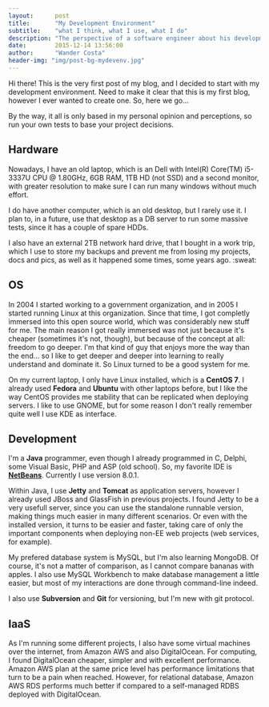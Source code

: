 ```yaml
---
layout:      post
title:       "My Development Environment"
subtitle:    "what I think, what I use, what I do"
description: "The perspective of a software engineer about his development environment."
date:        2015-12-14 13:56:00
author:      "Wander Costa"
header-img: "img/post-bg-mydevenv.jpg"
---
```


<p>Hi there! This is the very first post of my blog, and I decided to start with my development environment. Need to make it clear that this is my first blog, however I ever wanted to create one. So, here we go...</p>

<p>By the way, it all is only based in my personal opinion and perceptions, so run your own tests to base your project decisions.</p>

<h2 class="section-heading">Hardware</h2>

<p>Nowadays, I have an old laptop, which is an Dell with Intel(R) Core(TM) i5-3337U CPU @ 1.80GHz, 6GB RAM, 1TB HD (not SSD) and a second monitor, with greater resolution to make sure I can run many windows without much effort.</p>

<p>I do have another computer, which is an old desktop, but I rarely use it. I plan to, in a future, use that desktop as a DB server to run some massive tests, since it has a couple of spare HDDs.</p>

<p>I also have an external 2TB network hard drive, that I bought in a work trip, which I use to store my backups and prevent me from losing my projects, docs and pics, as well as it happened some times, some years ago. :sweat:</p>


<h2 class="section-heading">OS</h2>

<p>In 2004 I started working to a government organization, and in 2005 I started running Linux at this organization. Since that time, I got completly immersed into this open source world, which was considerably new stuff for me. The main reason I got really immersed was not just because it's cheaper (sometimes it's not, though), but because of the concept at all: freedom to go deeper. I'm that kind of guy that enjoys more the way than the end... so I like to get deeper and deeper into learning to really understand and dominate it. So Linux turned to be a good system for me.</p>

<p>On my current laptop, I only have Linux installed, which is a <b>CentOS 7</b>. I already used <b>Fedora</b> and <b>Ubuntu</b> with other laptops before, but I like the way CentOS provides me stability that can be replicated when deploying servers. I like to use GNOME, but for some reason I don't really remember quite well I use KDE as interface.</p>


<h2 class="section-heading">Development</h2>

<p>I'm a <b>Java</b> programmer, even though I already programmed in C, Delphi, some Visual Basic, PHP and ASP (old school). So, my favorite IDE is <a href="https://netbeans.org/"><b>NetBeans</b></a>. Currently I use version 8.0.1.</p>

<p>Within Java, I use <b>Jetty</b> and <b>Tomcat</b> as application servers, however I already used JBoss and GlassFish in previous projects. I found Jetty to be a very usefull server, since you can use the standalone runnable version, making things much easier in many different scenarios. Or even with the installed version, it turns to be easier and faster, taking care of only the important components when deploying non-EE web projects (web services, for example).</p>

<p>My prefered database system is MySQL, but I'm also learning MongoDB. Of course, it's not a matter of comparison, as I cannot compare bananas with apples. I also use MySQL Workbench to make database management a little easier, but most of my interactions are done through command-line indeed.</p>



<p>I also use <b>Subversion</b> and <b>Git</b> for versioning, but I'm new with git protocol.</p>


<h2 class="section-heading">IaaS</h2>

<p>As I'm running some different projects, I also have some virtual machines over the internet, from Amazon AWS and also DigitalOcean. For computing, I found DigitalOcean cheaper, simpler and with excellent performance. Amazon AWS plan at the same price level has performance limitations that turn to be a pain when reached. However, for relational database, Amazon AWS RDS performs much better if compared to a self-managed RDBS deployed with DigitalOcean.</p>
